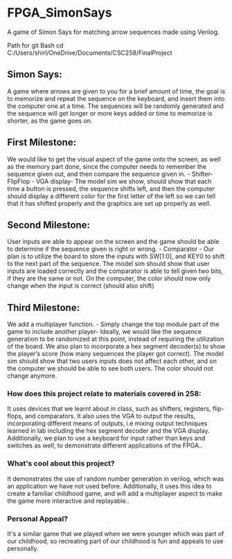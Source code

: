 # FPGA_SimonSays
A game of Simon Says for matching arrow sequences made using Verilog.

Path for git Bash
cd C:/Users/shirl/OneDrive/Documents/CSC258/FinalProject

## Simon Says: 
A game where arrows are given to you for a brief amount of time, the goal is to memorize and repeat the sequence on the keyboard, and insert them into the computer one at a time. The sequences will be randomly generated and the sequence will get longer or more keys added or time to memorize is shorter, as the game goes on.

## First Milestone:
We would like to get the visual aspect of the game onto the screen, as well as the memory part done, since the computer needs to remember the sequence given out, and then compare the sequence given in. - Shifter- FlipFlop - VGA display- The model sim we show, should show that each time a button is pressed, the sequence shifts left, and then the computer should display a different color for the first letter of the left so we can tell that it has shifted properly and the graphics are set up properly as well.

## Second Milestone:
User inputs are able to appear on the screen and the game should be able to determine if the sequence given is right or wrong. - Comparator - Our plan is to utilize the board to store the inputs  with SW[1:0], and KEY0 to shift to the next part of the sequence. The model sim should show that user inputs are loaded correctly and the comparator is able to tell given two bits, if they are the same or not. On the computer, the color should now only change when the input is correct (should also shift)

## Third Milestone:
We add a multiplayer function. - Simply change the top module part of the game to include another player- Ideally, we would like the sequence generation to be randomized at this point, instead of requiring the utilization of the board. We also plan to incorporate a hex segment decoder(s) to show the player’s score (how many sequences the player got correct). The model sim should show that two users inputs does not affect each other, and on the computer we should be able to see both users. The color should not change anymore.

### How does this project relate to materials covered in 258:
It uses devices that we learnt about in class, such as shifters, registers, flip-flops, and comparators. It also uses the VGA to output the results, incorporating different means of outputs, i.e mixing output techniques learned in lab including the hex segment decoder and the VGA display. Additionally, we plan to use a keyboard for input rather than keys and switches as well, to demonstrate different applications of the FPGA..

### What's cool about this project?
It demonstrates the use of random number generation in verilog, which was an application we have not used before. Additionally, it uses this idea to create a familiar childhood game, and will add a multiplayer aspect to make the game more interactive and replayable..

### Personal Appeal?
It's a similar game that we played when we were younger which was part of our childhood, so recreating part of our childhood is fun and appeals to use personally.
